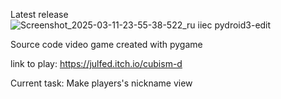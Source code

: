 Latest release
![Screenshot_2025-03-11-23-55-38-522_ru iiec pydroid3-edit](https://github.com/user-attachments/assets/88cdfa7d-c8b3-440f-a1ea-f626b2e30a20)

Source code video game created with pygame

link to play:
https://julfed.itch.io/cubism-d

Current task:
Make players's nickname view
